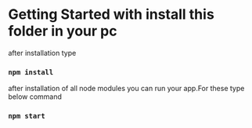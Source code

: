 # Getting Started with install this folder in your pc

after installation type

### `npm install`

after installation of all node modules you can run your app.For these type below command

### `npm start`

